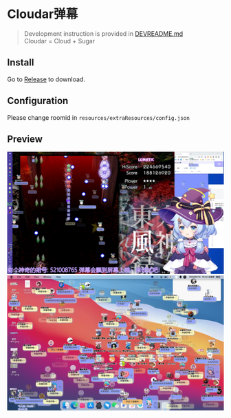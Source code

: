 # Cloudar弹幕
> Development instruction is provided in [DEVREADME.md](./DEVREADME.md)  
> Cloudar = Cloud + Sugar  

## Install
Go to [Release](https://github.com/defaultuser-0/cloudar-electron-linux/releases) to download.  

## Configuration
Please change roomid in ```resources/extraResources/config.json```  

## Preview
![](./doc/preview.png)  
![](./doc/截图_选择区域_20220510184433.png)  
